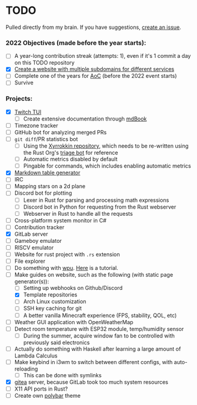 # TODO

Pulled directly from my brain. If you have suggestions, [create an issue](https://github.com/Xithrius/TODO/issues/new).

### 2022 Objectives (made before the year starts):
- [ ] A year-long contribution streak (attempts: 1), even if it's 1 commit a day on this TODO repository
- [x] [Create a website with multiple subdomains for different services](https://github.com/Xithrius/xithrius.cloud)
- [ ] Complete one of the years for [AoC](https://adventofcode.com/) (before the 2022 event starts)
- [ ] Survive

### Projects:
- [x] [Twitch TUI](https://github.com/Xithrius/twitch-tui)
  - [ ] Create extensive documentation through [mdBook](https://github.com/rust-lang/mdBook) 
- [ ] Timezone tracker
- [ ] GitHub bot for analyzing merged PRs
- [ ] `git diff`/PR statistics bot
  - [ ] Using the [Xyrrokkin repository](https://github.com/Xithrius/Xyrrokkin), which needs to be re-written using the Rust Org's [triage bot](https://github.com/rust-lang/triagebot/) for reference  
  - [ ] Automatic metrics disabled by default
  - [ ] Pingable for commands, which includes enabling automatic metrics 
- [x] [Markdown table generator](https://github.com/Xithrius/markdown-table-rs)
- [ ] IRC
- [ ] Mapping stars on a 2d plane
- [ ] Discord bot for plotting
  - [ ] Lexer in Rust for parsing and processing math expressions
  - [ ] Discord bot in Python for requesting from the Rust webserver
  - [ ] Webserver in Rust to handle all the requests
- [ ] Cross-platform system monitor in C#
- [ ] Contribution tracker
- [x] GitLab server
- [ ] Gameboy emulator
- [ ] RISCV emulator
- [ ] Website for rust project with `.rs` extension
- [ ] File explorer
- [ ] Do something with [wpu](https://docs.rs/wgpu/0.12.0/wgpu/). [Here](https://sotrh.github.io/learn-wgpu/beginner/tutorial1-window/) is a tutorial.
- [ ] Make guides on website, such as the following (with static page generator(s)):
  - [ ] Setting up webhooks on Github/Discord
  - [x] Template repositories
  - [ ] Arch Linux customization
  - [ ] SSH key caching for git
  - [ ] A better vanilla Minecraft experience (FPS, stability, QOL, etc)
- [ ] Weather GUI application with OpenWeatherMap
- [ ] Detect room temperature with ESP32 module, temp/humidity sensor
  - [ ] During the summer, acquire window fan to be controlled with previously said electronics
- [ ] Actually do something with Haskell after learning a large amount of Lambda Calculus
- [ ] Make keybind in i3wm to switch between different configs, with auto-reloading
  - [ ] This can be done with symlinks  
- [x] [gitea](https://docs.gitea.io/en-us) server, because GitLab took too much system resources
- [ ] X11 API ports in Rust?
- [ ] Create own [polybar](https://github.com/polybar/polybar) theme
